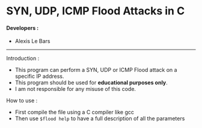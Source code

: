 # SYN, UDP, ICMP Flood Attacks in C
#### Developers : 
- Alexis Le Bars
---
Introduction :

- This program can perform a SYN, UDP or ICMP Flood attack on a specific IP address.
- This program should be used for **educational purposes only**. 
- I am not responsible for any misuse of this code.

How to use :

- First compile the file using a C compiler like gcc
- Then use ```$flood help``` to have a full description of all the parameters
